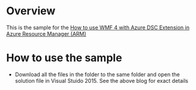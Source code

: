 # Overview
This is the sample for the [How to use WMF 4 with Azure DSC Extension in Azure Resource Manager (ARM)](http://blogs.msdn.com/b/powershell/archive/2015/10/02/how-to-use-wmf-4-with-azure-dsc-extension-in-azure-resource-manager-arm.aspx)

# How to use the sample
* Download all the files in the folder to the same folder and open the solution file in Visual Stuido 2015.  See the above blog for exact details
